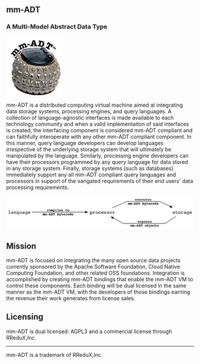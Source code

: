 ## mm-ADT
### A Multi-Model Abstract Data Type

<img src="https://raw.githubusercontent.com/mm-adt/mm-adt.github.io/master/images/mm-adt-logo.png" alt="mm-ADT" width="150" />

mm-ADT is a distributed computing virtual machine aimed at integrating data storage systems, processing engines, and query languages. A collection of language-agnostic interfaces is made available to each technology community and when a valid implementaiton of said interfaces is created, the interfacing component is considered mm-ADT compliant and can faithfully interoperate with any other mm-ADT compliant component. In this manner, query language developers can develop languages irrespective of the underlying storage system that will ultimately be manipulated by the language. Similarly, processing engine developers can have their processors programmed by any query language for data stored in any storage system. Finally, storage systems (such as databases) immediately support any all mm-ADT compliant query languages and processors in support of the varigated requirements of their end users' data processing requirements.

<img src="https://raw.githubusercontent.com/mm-adt/mm-adt.github.io/master/images/lang-proc-store.png" alt="mm-ADT Components" width="600" />

## Mission

mm-ADT is focused on integrating the many open source data projects currently sponsored by the Apache Software Foundation, Cloud Native Computing Foundation, and other related OSS foundations. Integration is accomplished by creating mm-ADT bindings that enable the mm-ADT VM to control these components. Each binding will be dual licensed in the same manner as the mm-ADT VM, with the developers of those bindings earning the revenue their work generates from license sales.

## Licensing

mm-ADT is dual licensed: AGPL3 and a commercial license through RReduX,Inc. 

---

mm-ADT is a trademark of RReduX,Inc.